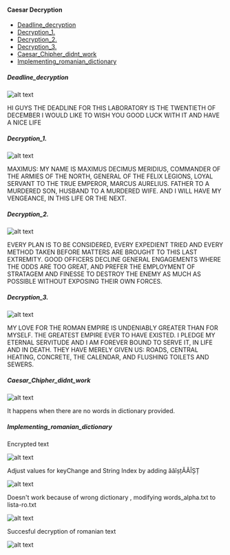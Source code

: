﻿#### Caesar Decryption
* [Deadline_decryption](#Deadline_decryption)
* [Decryption_1.](#Decryption_1.)
* [Decryption_2.](#Decryption_2.)
* [Decryption_3.](#Decryption_3.)
* [Caesar_Chipher_didnt_work](#Caesar_Chipher_didnt_work)
* [Implementing_romanian_dictionary](#Implementing_romanian_dictionary)

##### <a id="Deadline_decryption"></a>Deadline_decryption 


![alt text](https://github.com/cristeav49/SI/tree/master/Lab_3/images/2.PNG "Deadline_decryption ")

HI GUYS THE DEADLINE FOR THIS LABORATORY IS THE TWENTIETH OF DECEMBER I WOULD LIKE TO WISH YOU GOOD LUCK WITH IT AND HAVE A NICE LIFE

##### <a id="Decryption_1."></a>Decryption_1. 

![alt text](https://github.com/cristeav49/SI/tree/master/Lab_3/images/3.PNG "Decryption_1. ")

MAXIMUS: MY NAME IS MAXIMUS DECIMUS MERIDIUS, COMMANDER OF THE ARMIES OF THE NORTH, GENERAL OF THE FELIX LEGIONS, LOYAL SERVANT TO THE TRUE EMPEROR, MARCUS AURELIUS. FATHER TO A MURDERED SON, HUSBAND TO A MURDERED WIFE. AND I WILL HAVE MY VENGEANCE, IN THIS LIFE OR THE NEXT.

##### <a id="Decryption_2."></a>Decryption_2. 

![alt text](https://github.com/cristeav49/SI/tree/master/Lab_3/images/4.PNG "Decryption_2. ")

EVERY PLAN IS TO BE CONSIDERED, EVERY EXPEDIENT TRIED AND EVERY METHOD TAKEN BEFORE MATTERS ARE BROUGHT TO THIS LAST EXTREMITY. GOOD OFFICERS DECLINE GENERAL ENGAGEMENTS WHERE THE ODDS ARE TOO GREAT, AND PREFER THE EMPLOYMENT OF STRATAGEM AND FINESSE TO DESTROY THE ENEMY AS MUCH AS POSSIBLE WITHOUT EXPOSING THEIR OWN FORCES.

##### <a id="Decryption_3."></a>Decryption_3. 

![alt text](https://github.com/cristeav49/SI/tree/master/Lab_3/images/5.PNG "Decryption_3. ")

MY LOVE FOR THE ROMAN EMPIRE IS UNDENIABLY GREATER THAN FOR MYSELF. THE GREATEST EMPIRE EVER TO HAVE EXISTED. I PLEDGE MY ETERNAL SERVITUDE AND I AM FOREVER BOUND TO SERVE IT, IN LIFE AND IN DEATH. THEY HAVE MERELY GIVEN US: ROADS, CENTRAL HEATING, CONCRETE, THE CALENDAR, AND FLUSHING TOILETS AND SEWERS.

##### <a id="Caesar_Chipher_didnt_work"></a>Caesar_Chipher_didnt_work

![alt text](https://github.com/cristeav49/SI/tree/master/Lab_3/images/1.png "Caesar_Chipher_didnt_work")

It happens when there are no words in dictionary provided.


##### <a id="Implementing_romanian_dictionary"></a>Implementing_romanian_dictionary

Encrypted text

![alt text](https://github.com/cristeav49/SI/tree/master/Lab_3/images/6.PNG "Implementing romanian dictionary")

Adjust values for keyChange and String Index by adding ăâîșțĂÂÎȘȚ

![alt text](https://github.com/cristeav49/SI/tree/master/Lab_3/images/7.PNG "Implementing romanian dictionary")

Doesn't work because of wrong dictionary , modifying words_alpha.txt to lista-ro.txt

![alt text](https://github.com/cristeav49/SI/tree/master/Lab_3/images/8.PNG "Implementing romanian dictionary")

Succesful decryption of romanian text 

![alt text](https://github.com/cristeav49/SI/tree/master/Lab_3/images/9.PNG "Implementing romanian dictionary")
